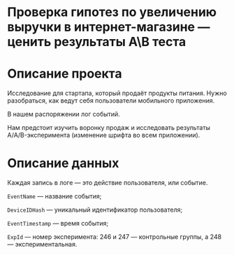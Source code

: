 # Проверка гипотез по увеличению выручки в интернет-магазине — ценить результаты A\B теста

# Описание проекта

Исследование для стартапа, который продаёт продукты питания. Нужно разобраться, как ведут себя пользователи  мобильного приложения.

В нашем распоряжении лог событий. 

Нам предстоит изучить воронку продаж и исследовать результаты A/A/B-эксперимента (изменение шрифта во всем приложении).


# Описание данных

Каждая запись в логе — это действие пользователя, или событие.

`EventName` — название события;

`DeviceIDHash` — уникальный идентификатор пользователя;

`EventTimestamp` — время события;

`ExpId` — номер эксперимента: 246 и 247 — контрольные группы, а 248 — экспериментальная.
